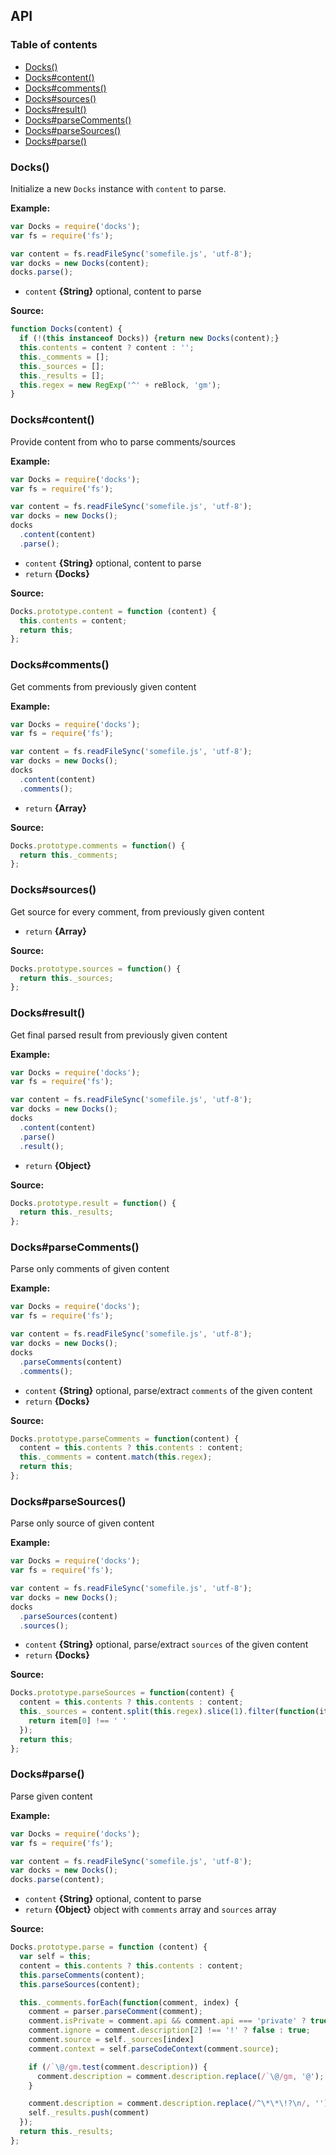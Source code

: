 ## API
### Table of contents
- [Docks()](#docks)
- [Docks#content()](#dockscontent)
- [Docks#comments()](#dockscomments)
- [Docks#sources()](#dockssources)
- [Docks#result()](#docksresult)
- [Docks#parseComments()](#docksparsecomments)
- [Docks#parseSources()](#docksparsesources)
- [Docks#parse()](#docksparse)

### Docks()

Initialize a new `Docks` instance with `content` to parse.

**Example:**

```js
var Docks = require('docks');
var fs = require('fs');

var content = fs.readFileSync('somefile.js', 'utf-8');
var docks = new Docks(content);
docks.parse();
```

- `content` **{String}** optional, content to parse

**Source:**
```js
function Docks(content) {
  if (!(this instanceof Docks)) {return new Docks(content);}
  this.contents = content ? content : '';
  this._comments = [];
  this._sources = [];
  this._results = [];
  this.regex = new RegExp('^' + reBlock, 'gm');
}
```

### Docks#content()
Provide content from who to parse comments/sources

**Example:**

```js
var Docks = require('docks');
var fs = require('fs');

var content = fs.readFileSync('somefile.js', 'utf-8');
var docks = new Docks();
docks
  .content(content)
  .parse();
```

- `content` **{String}** optional, content to parse
- `return` **{Docks}**

**Source:**
```js
Docks.prototype.content = function (content) {
  this.contents = content;
  return this;
};
```

### Docks#comments()
Get comments from previously given content

**Example:**

```js
var Docks = require('docks');
var fs = require('fs');

var content = fs.readFileSync('somefile.js', 'utf-8');
var docks = new Docks();
docks
  .content(content)
  .comments();
```

- `return` **{Array}**

**Source:**
```js
Docks.prototype.comments = function() {
  return this._comments;
};
```

### Docks#sources()
Get source for every comment,
from previously given content

- `return` **{Array}**

**Source:**
```js
Docks.prototype.sources = function() {
  return this._sources;
};
```

### Docks#result()
Get final parsed result
from previously given content

**Example:**

```js
var Docks = require('docks');
var fs = require('fs');

var content = fs.readFileSync('somefile.js', 'utf-8');
var docks = new Docks();
docks
  .content(content)
  .parse()
  .result();
```

- `return` **{Object}**

**Source:**
```js
Docks.prototype.result = function() {
  return this._results;
};
```

### Docks#parseComments()
Parse only comments of given content

**Example:**

```js
var Docks = require('docks');
var fs = require('fs');

var content = fs.readFileSync('somefile.js', 'utf-8');
var docks = new Docks();
docks
  .parseComments(content)
  .comments();
```

- `content` **{String}** optional, parse/extract `comments` of the given content
- `return` **{Docks}**

**Source:**
```js
Docks.prototype.parseComments = function(content) {
  content = this.contents ? this.contents : content;
  this._comments = content.match(this.regex);
  return this;
};
```

### Docks#parseSources()
Parse only source of given content

**Example:**

```js
var Docks = require('docks');
var fs = require('fs');

var content = fs.readFileSync('somefile.js', 'utf-8');
var docks = new Docks();
docks
  .parseSources(content)
  .sources();
```

- `content` **{String}** optional, parse/extract `sources` of the given content
- `return` **{Docks}**

**Source:**
```js
Docks.prototype.parseSources = function(content) {
  content = this.contents ? this.contents : content;
  this._sources = content.split(this.regex).slice(1).filter(function(item, i) {
    return item[0] !== ' '
  });
  return this;
};
```

### Docks#parse()
Parse given content

**Example:**

```js
var Docks = require('docks');
var fs = require('fs');

var content = fs.readFileSync('somefile.js', 'utf-8');
var docks = new Docks();
docks.parse(content);
```

- `content` **{String}** optional, content to parse
- `return` **{Object}**           object with `comments` array and `sources` array

**Source:**
```js
Docks.prototype.parse = function (content) {
  var self = this;
  content = this.contents ? this.contents : content;
  this.parseComments(content);
  this.parseSources(content);

  this._comments.forEach(function(comment, index) {
    comment = parser.parseComment(comment);
    comment.isPrivate = comment.api && comment.api === 'private' ? true : false;
    comment.ignore = comment.description[2] !== '!' ? false : true;
    comment.source = self._sources[index]
    comment.context = self.parseCodeContext(comment.source);

    if (/`\@/gm.test(comment.description)) {
      comment.description = comment.description.replace(/`\@/gm, '@');
    }

    comment.description = comment.description.replace(/^\*\*\!?\n/, '');
    self._results.push(comment)
  });
  return this._results;
};
```

